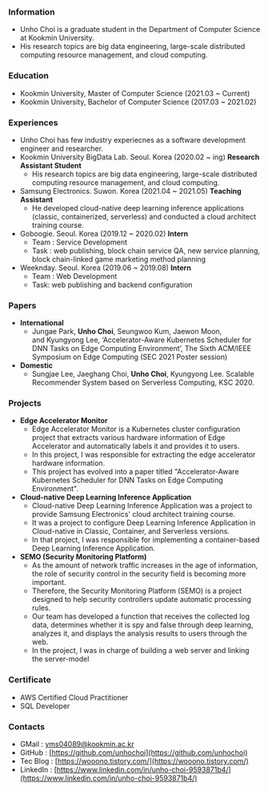 ### Information

- Unho Choi is a graduate student in the Department of Computer Science at Kookmin University.
- His research topics are big data engineering, large-scale distributed computing resource management, and cloud computing.

### Education

- Kookmin University, Master of Computer Science (2021.03 ~ Current)
- Kookmin University, Bachelor of Computer Science (2017.03 ~ 2021.02)

### Experiences

- Unho Choi has few industry experiecnes as a software development engineer and researcher.
- Kookmin University BigData Lab. Seoul. Korea (2020.02 ~ ing) **Research Assistant Student**
    - His research topics are big data engineering, large-scale distributed computing resource management, and cloud computing.
- Samsung Electronics. Suwon. Korea (2021.04 ~ 2021.05) **Teaching Assistant**
    - He developed cloud-native deep learning inference applications (classic, containerized, serverless) and conducted a cloud architect training course.
- Goboogie. Seoul. Korea (2019.12 ~ 2020.02) **Intern**
    - Team : Service Development
    - Task : web publishing, block chain service QA, new service planning, block chain-linked game marketing method planning
- Weeknday. Seoul. Korea (2019.06 ~ 2019.08) **Intern**
    - Team : Web Development
    - Task: web publishing and backend configuration

### Papers

- **International**
    - Jungae Park, **Unho Choi**, Seungwoo Kum, Jaewon Moon, and Kyungyong Lee, ‘Accelerator-Aware Kubernetes Scheduler for DNN Tasks on Edge Computing Environment’, The Sixth ACM/IEEE Symposium on Edge Computing (SEC 2021 Poster session)
- **Domestic**
    - Sungjae Lee, Jaeghang Choi, **Unho Choi**, Kyungyong Lee. Scalable Recommender System based on Serverless Computing, KSC 2020.

### Projects

- **Edge Accelerator Monitor**
    - Edge Accelerator Monitor is a Kubernetes cluster configuration project that extracts various hardware information of Edge Accelerator and automatically labels it and provides it to users.
    - In this project, I was responsible for extracting the edge accelerator hardware information.
    - This project has evolved into a paper titled "Accelerator-Aware Kubernetes Scheduler for DNN Tasks on Edge Computing Environment".
- **Cloud-native Deep Learning Inference Application**
    - Cloud-native Deep Learning Inference Application was a project to provide Samsung Electronics' cloud architect training course.
    - It was a project to configure Deep Learning Inference Application in Cloud-native in Classic, Container, and Serverless versions.
    - In that project, I was responsible for implementing a container-based Deep Learning Inference Application.
- **SEMO (Security Monitoring Platform)**
    - As the amount of network traffic increases in the age of information, the role of security control in the security field is becoming more important.
    - Therefore, the Security Monitoring Platform (SEMO) is a project designed to help security controllers update automatic processing rules.
    - Our team has developed a function that receives the collected log data, determines whether it is spy and false through deep learning, analyzes it, and displays the analysis results to users through the web.
    - In the project, I was in charge of building a web server and linking the server-model

### Certificate

- AWS Certified Cloud Practitioner
- SQL Developer

### Contacts

- GMail : yms04089@kookmin.ac.kr
- GitHub : [https://github.com/unhochoi](https://github.com/unhochoi)
- Tec Blog : [https://wooono.tistory.com/](https://wooono.tistory.com/)
- LinkedIn : [https://www.linkedin.com/in/unho-choi-9593871b4/](https://www.linkedin.com/in/unho-choi-9593871b4/)
